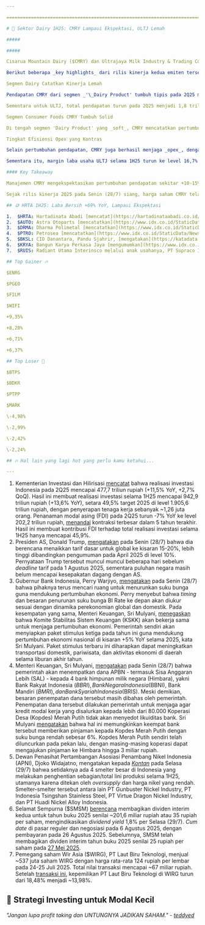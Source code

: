 ```yaml
---

==================================================================================================================================================================================================================================

# 🥛 Sektor Dairy 1H25: CMRY Lampaui Ekspektasi, ULTJ Lemah

#####

##### 

Cisarua Mountain Dairy ($CMRY) dan Ultrajaya Milk Industry & Trading Company ($ULTJ) - dua emiten utama di sektor _dairy_ - mencatatkan kinerja yang kontras selama 1H25. CMRY [mencatatkan](https://emitten-announcement.stockbit.com/attachments/CMRY_FS_30_Jun_2025.pdf) laba bersih sebesar 514 miliar rupiah pada 2Q25 (+24% YoY, +7% QoQ), sehingga laba bersih selama 1H25 mencapai 994 miliar rupiah (+24% YoY) dan melampaui ekspektasi (59% estimasi 2025F konsensus). Sementara itu, ULTJ [mencatatkan](https://emitten-announcement.stockbit.com/attachments/f-31928078-0_ULTJ_Laporan_Informasi_dan_Fakta_Material_31928078_lamp1.pdf) laba bersih sebesar 239 miliar rupiah pada 2Q25 (\-32% YoY, \-34% QoQ), sehingga laba bersih selama 1H25 turun -20% YoY menjadi 604 miliar rupiah.

Berikut beberapa _key highlights_ dari rilis kinerja kedua emiten tersebut:

Segmen Dairy Catatkan Kinerja Lemah

Pendapatan CMRY dari segmen _'\_Dairy Product' tumbuh tipis pada 2Q25 menjadi 933 miliar rupiah (+3% YoY, +8% QoQ), meski segmen ini masih terkoreksi -4% YoY selama 1H25 akibat realisasi pada 1Q25 yang lemah (-11% YoY, -16% QoQ). Akibat pelemahan bisnis ini dan kuatnya segmen _'\_Consumer Foods', kontribusi segmen 'Dairy Product' terhadap total pendapatan pada 1H25 turun ke 35% (vs. 1H24: 42%).

Sementara untuk ULTJ, total pendapatan turun pada 2Q25 menjadi 1,8 triliun rupiah (-16% YoY, -21% QoQ), menandai realisasi terendah sejak 3Q21 di level 1,7 triliun rupiah. Hasil ini membuat total pendapatan ULTJ pada 1H25 turun -8% YoY menjadi 4,1 triliun rupiah. Di ULTJ sendiri, segmen 'Dairy' merupakan kontributor terbesar pendapatan perseroan, setara 77% per 9M24.

Segmen Consumer Foods CMRY Tumbuh Solid

Di tengah segmen 'Dairy Product' yang _soft_, CMRY mencatatkan pertumbuhan total pendapatan yang solid pada 2Q25 (+21% YoY, +11% QoQ), ditopang oleh pendapatan segmen 'Consumer Foods' yang tumbuh +33% YoY dan +13% QoQ. Selama 1H25, pendapatan segmen 'Consumer Foods' CMRY tumbuh +32% YoY.

Tingkat Efisiensi Opex yang Kontras

Selain pertumbuhan pendapatan, CMRY juga berhasil menjaga _opex_, dengan kenaikan yang relatif moderat selama 1H25 (+6% YoY). Hal ini menyebabkan margin laba usaha naik selama 1H25 ke level 22,2% (vs. 1H24: 19,8%), sehingga laba usaha tumbuh +31% YoY.

Sementara itu, margin laba usaha ULTJ selama 1H25 turun ke level 16,7% (vs. 1H24: 18,9%) akibat kenaikan _opex_ (+5% YoY) di tengah terkoreksinya pendapatan. Hal ini menyebabkan laba usaha ULTJ selama 1H25 turun -19% YoY.

#### Key Takeaway

Manajemen CMRY mengekspektasikan pertumbuhan pendapatan sekitar +10-15% YoY selama 2025, dengan _guidance_ margin laba kotor di kisaran 42-44%. Dengan realisasi kinerja selama 1H25, kami menilai bahwa CMRY dapat memenuhi atau bahkan melampaui target manajemen dan ekspektasi konsensus. Manajemen CMRY akan mengadakan _earnings call_ kinerja 1H25 pada Rabu (30/7) siang.

Sejak rilis kinerja 2Q25 pada Senin (28/7) siang, harga saham CMRY telah naik +5,77% ke level 4.950 rupiah per lembar hingga Selasa (29/7).

## 🪙 HRTA 1H25: Laba Bersih +69% YoY, Lampaui Ekspektasi

1.  $HRTA: Hartadinata Abadi [mencatat](https://hartadinataabadi.co.id/download?filename=investor-report-file/8232/LaporankeuanganHRTAJuni2025.pdf) laba bersih sebesar 199 miliar rupiah pada 2Q25 (+93% YoY, +33% QoQ). Hasil ini membuat laba bersih selama 1H25 mencapai 349 miliar rupiah (+69% YoY), melampaui ekspektasi karena setara 62% estimasi 2025F konsensus (vs. rata-rata 2 tahun terakhir: 54% realisasi laba bersih tahunan) dan setara 58% target laba bersih 2025 dari manajemen. Pertumbuhan laba bersih didukung oleh pertumbuhan pendapatan sebesar +96% YoY/+83% YoY pada 2Q25/1H25, dengan pendapatan 1H25 setara 56% target 2025 manajemen. Sementara itu, margin laba kotor turun ke level 4,9% pada 2Q25 (vs. 2Q24: 6,2%, 1Q25: 5,1%) dan 5% selama 1H25 (vs. 1H24: 6,3%).
2.  $AUTO: Astra Otoparts [mencatatkan](https://www.idx.co.id/StaticData/NewsAndAnnouncement/ANNOUNCEMENTSTOCK/From_EREP/202507/20250729111801-54944-0/LK%20AUTO%2030%20Juni%202025.pdf) laba bersih sebesar 433 miliar rupiah pada 2Q25 (\-20% YoY, \-14% QoQ), sehingga laba bersih selama 1H25 mencapai 939 miliar rupiah (\-7% YoY) dan setara 45% estimasi 2025F konsensus. Penurunan laba bersih secara tahunan - baik pada 2Q25 maupun 1H25 - utamanya disebabkan oleh penurunan drastis pada pendapatan lain-lain, di mana perseroan melakukan divestasi aset pada tahun lalu. Secara operasional, laba usaha masih tumbuh secara tahunan, naik +7%/+10% YoY pada 2Q25/1H25, didorong oleh pertumbuhan pendapatan (+2%/+4% YoY) dan kenaikan margin laba usaha.
3.  $DRMA: Dharma Polimetal [mencatatkan](https://www.idx.co.id/StaticData/NewsAndAnnouncement/ANNOUNCEMENTSTOCK/From_EREP/202507/20250728155331-55693-0/DRMA%200625.pdf) laba bersih sebesar 97 miliar rupiah pada 2Q25 (\-6% YoY, \-32% QoQ), sehingga laba bersih selama 1H25 mencapai 240 miliar rupiah (+1% YoY) dan setara 40% estimasi 2025F konsensus. Penurunan laba bersih secara tahunan utamanya disebabkan oleh margin yang lebih rendah di tengah pendapatan yang masih tumbuh. Margin laba kotor tercatat berada di level 15,2%/16,3% pada 2Q25/1H25, dibandingkan 16,5%/17,5% pada 2Q24/1H24. Pendapatan sendiri meningkat +8%/+9% YoY pada 2Q25/1H25.
4.  $PTRO: Petrosea [mencatatkan](https://www.idx.co.id/StaticData/NewsAndAnnouncement/ANNOUNCEMENTSTOCK/From_EREP/202507/20250728163230-55454-0/PT%20Petrosea%20Tbk%20-%20FS%2030%20June%202025%20-%20FINAL.pdf) laba bersih sebesar 0,2 juta dolar AS pada 2Q25 (\-87% YoY, -83% QoQ). Hasil ini membuat laba bersih selama 1H25 mencapai 1,1 juta dolar AS (\-19% YoY), di bawah ekspektasi kami (8% estimasi 2025F Stockbit). Laba bersih 2Q25 yang lemah ditekan oleh kerugian kurs sebesar -10,4 juta dolar AS (vs. 1Q25: untung 7,1 juta dolar AS, 2Q24: untung 2,3 juta dolar AS). Secara operasional, EBITDA mencapai 46,9 juta dolar AS pada 2Q25 (+79% YoY, +94% QoQ), sehingga EBITDA selama 1H25 menjadi 71,1 juta dolar AS (+51% YoY) dan sejalan dengan ekspektasi kami (42% dari estimasi 2025F Stockbit vs. rata-rata 3 tahun: 43% realisasi EBITDA tahunan).
5.  $BKSL: CIO Danantara, Pandu Sjahrir, [mengatakan](https://katadata.co.id/finansial/bursa/688763462da37/danantara-buka-suara-soal-rumor-kerja-sama-dengan-sentul-city-bksl) bahwa pihaknya tidak mengetahui rencana kerja sama dengan Sentul City. Pernyataan Pandu muncul setelah beredar rumor bahwa Danantara akan mengembangkan kawasan ekonomi khusus (KEK) berbasis layanan kesehatan di atas lahan milik BKSL. Meski tidak mengomentari rumor kerja sama KEK kesehatan dengan Danantara, BKSL [mengatakan](https://www.idx.co.id/StaticData/NewsAndAnnouncement/ANNOUNCEMENTSTOCK/From_EREP/202507/f98cd1b06e_ac561c0569.pdf) dalam [klarifikasi](https://www.idx.co.id/StaticData/NewsAndAnnouncement/ANNOUNCEMENTSTOCK/From_EREP/202507/06fe8376c1_c8fae82c8b.pdf) kepada BEI bahwa perseroan telah memasuki tahap studi awal dan penjajakan terkait kerja sama proyek PLTS, seperti yang diberitakan oleh _[Bloomberg Technoz](https://www.bloombergtechnoz.com/detail-news/78267/isu-kerja-sama-bksl-danantara-bangun-kota-kesehatan-terintegrasi/2#:~:text=Sebelumnya%20juga%20muncul,BKSL%20Haidee%20Iksan.)_.
6.  $KRYA: Bangun Karya Perkasa Jaya [mengumumkan](https://www.idx.co.id/StaticData/NewsAndAnnouncement/ANNOUNCEMENTSTOCK/From_EREP/202507/8083fe5a05_7031250c9f.pdf) bahwa calon pembeli saham perseroan, Rich Step International Ltd., telah merampungkan proses _due diligence_ pada 28 Juli 2025 untuk melanjutkan akuisisi. Nantinya, saham KRYA yang diakuisisi oleh Rich Step International akan dialokasikan kepada Green City SG Pte. Ltd., sebuah perusahaan asal Singapura yang dimiliki oleh Rich Step International, Yang Jie, dan Green Power Group ($LABA). KRYA menyebut bahwa Rich Step International berencana untuk melakukan konsolidasi bisnis pada perseroan, dengan melaksanakan penyertaan sebesar 51% pada suatu perusahaan di sektor kendaraan listrik (EV) yang akan diumumkan kemudian. KRYA juga menyebut bahwa perseroan dan Rich Step International menargetkan untuk mengganti sekitar 900.000 unit motor ojol yang ada di Indonesia dengan motor listrik dalam 5 tahun ke depan, serta akan merambah ke kendaraan listrik roda 3 dan 4 ke depannya. Dalam rangka mendukung perkembangan usaha ke depan, KRYA berencana melakukan pendanaan baik melalui _rights issue_ maupun pendanaan lainnya.
7.  $RUIS: Radiant Utama Interinsco melalui anak usahanya, PT Supraco Indonesia, berencana melepas 5% kepemilikan di PT Sorik Marapi Geothermal Power kepada OTP Geothermal Pte. Ltd. dan KS Orka Renewables Pte. Ltd. Dalam [rencana tersebut](https://www.idx.co.id/StaticData/NewsAndAnnouncement/ANNOUNCEMENTSTOCK/From_EREP/202507/08e4ec7589_3a7ca165d0.pdf), KS Orka akan mengakuisisi 1,43% saham, sementara OTP Geothermal akan mengambil alih 3,57% saham. Meski nilai transaksi belum diumumkan, aksi korporasi ini berpotensi dikategorikan sebagai transaksi material karena nilainya melebihi 20% namun masih di bawah 50% dari ekuitas perseroan.

## Top Gainer 🔥

$ENRG

$PGEO

$FILM

$WIFI

+9,35%

+8,28%

+6,71%

+6,37%

## Top Loser 🤕

$BTPS

$BDKR

$PTPP

$MARK

\-4,98%

\-2,99%

\-2,42%

\-2,24%

## 🔥 Hal lain yang lagi hot yang perlu kamu ketahui...

---
```


1.  Kementerian Investasi dan Hilirisasi [mencatat](https://youtu.be/dkCR8oVhjF0?t=541) bahwa realisasi investasi Indonesia pada 2Q25 mencapai 477,7 triliun rupiah (+11,5% YoY, +2,7% QoQ). Hasil ini membuat realisasi investasi selama 1H25 mencapai 942,9 triliun rupiah (+13,6% YoY), setara 49,5% target 2025 di level 1.905,6 triliun rupiah, dengan penyerapan tenaga kerja sebanyak ~1,26 juta orang. Penanaman modal asing (FDI) pada 2Q25 turun -7% YoY ke level 202,2 triliun rupiah, [menandai](https://www.reuters.com/world/asia-pacific/indonesias-fdi-drops-695-yy-q2-biggest-fall-since-2020-2025-07-29/) kontraksi terbesar dalam 5 tahun terakhir. Hasil ini membuat kontribusi FDI terhadap total realisasi investasi selama 1H25 hanya mencapai 45,9%.
2.  Presiden AS, Donald Trump, [mengatakan](https://www.cnbc.com/2025/07/28/trump-world-tariff-trade.html) pada Senin (28/7) bahwa dia berencana menaikkan tarif dasar untuk global ke kisaran 15-20%, lebih tinggi dibandingkan pengumuman pada April 2025 di level 10%. Pernyataan Trump tersebut muncul muncul beberapa hari sebelum _deadline_ tarif pada 1 Agustus 2025, sementara puluhan negara masih belum mencapai kesepakatan dagang dengan AS.
3.  Gubernur Bank Indonesia, Perry Warjiyo, [mengatakan](https://www.antaranews.com/berita/4997877/bi-ada-peluang-bi-rate-turun-namun-tetap-ikuti-dinamika-ekonomi) pada Senin (28/7) bahwa pihaknya terus mencari ruang untuk menurunkan suku bunga guna mendukung pertumbuhan ekonomi. Perry menyebut bahwa _timing_ dan besaran penurunan suku bunga BI Rate ke depan akan diukur sesuai dengan dinamika perekonomian global dan domestik. Pada kesempatan yang sama, Menteri Keuangan, Sri Mulyani, [menegaskan](https://www.bloomberg.com/news/articles/2025-07-28/indonesia-eyes-stimulus-package-rate-cuts-to-ensure-5-growth) bahwa Komite Stabilitas Sistem Keuangan (KSKK) akan bekerja sama untuk menjaga pertumbuhan ekonomi. Pemerintah sendiri akan menyiapkan paket stimulus ketiga pada tahun ini guna mendukung pertumbuhan ekonomi nasional di kisaran +5% YoY selama 2025, kata Sri Mulyani. Paket stimulus terbaru ini diharapkan dapat meningkatkan transportasi domestik, pariwisata, dan aktivitas ekonomi di daerah selama liburan akhir tahun.
4.  Menteri Keuangan, Sri Mulyani, [mengatakan](https://tirto.id/pemerintah-suntik-dana-ke-himbara-demi-kopdes-merah-putih-heZQ) pada Senin (28/7) bahwa pemerintah akan menempatkan dana APBN - termasuk Sisa Anggaran Lebih (SAL) - kepada 4 bank himpunan milik negara (Himbara), yakni Bank Rakyat Indonesia ($BBRI), Bank Negara Indonesia ($BBNI), Bank Mandiri ($BMRI), dan Bank Syariah Indonesia ($BRIS). Meski demikian, besaran penempatan dana tersebut masih dibahas oleh pemerintah. Penempatan dana tersebut dilakukan pemerintah untuk menjaga agar kredit modal kerja yang disalurkan kepada lebih dari 80.000 Koperasi Desa (Kopdes) Merah Putih tidak akan menyedot likuiditas bank. Sri Mulyani [mengatakan](https://www.reuters.com/markets/asia/indonesian-government-plans-place-funds-state-banks-provide-liquidity-2025-07-28/) bahwa hal ini memungkinkan keempat bank tersebut memberikan pinjaman kepada Kopdes Merah Putih dengan suku bunga rendah sebesar 6%. Kopdes Merah Putih sendiri telah diluncurkan pada pekan lalu, dengan masing-masing koperasi dapat mengajukan pinjaman ke Himbara hingga 3 miliar rupiah.
5.  Dewan Penasihat Pertambangan Asosiasi Penambang Nikel Indonesia (APNI), Djoko Widajatno, mengatakan kepada _[Kontan](https://industri.kontan.co.id/news/empat-smelter-nikel-investasi-china-hentikan-produksi-ini-dampaknya)_ pada Selasa (29/7) bahwa setidaknya ada 4 smelter besar di Indonesia yang melakukan penghentian sebagian/total lini produksi selama 1H25, utamanya karena ditekan oleh _oversupply_ dan harga nikel yang rendah. Smelter-smelter tersebut antara lain PT Gunbuster Nickel Industry, PT Indonesia Tsingshan Stainless Steel, PT Virtue Dragon Nickel Industry, dan PT Huadi Nickel Alloy Indonesia.
6.  Selamat Sempurna ($SMSM) [berencana](https://www.idx.co.id/StaticData/NewsAndAnnouncement/ANNOUNCEMENTSTOCK/From_EREP/202507/c52c558950_8c0cebf545.pdf) membagikan dividen interim kedua untuk tahun buku 2025 senilai ~201,6 miliar rupiah atau 35 rupiah per saham, mengindikasikan _dividend yield_ 1,8% per Selasa (29/7). _Cum date_ di pasar reguler dan negosiasi pada 6 Agustus 2025, dengan pembayaran pada 26 Agustus 2025. Sebelumnya, SMSM telah membagikan dividen interim tahun buku 2025 senilai 25 rupiah per saham pada [27 Mei 2025](https://www.idx.co.id/StaticData/NewsAndAnnouncement/ANNOUNCEMENTSTOCK/From_EREP/202504/fcb51cd9fe_22b6897732.pdf).
7.  Pemegang saham Wir Asia ($WIRG), PT Laut Biru Teknologi, menjual ~537 juta saham WIRG dengan harga rata-rata 124 rupiah per lembar pada 24-25 Juli 2025. Total nilai transaksi mencapai ~67 miliar rupiah. Setelah [transaksi ini](https://www.idx.co.id/StaticData/NewsAndAnnouncement/ANNOUNCEMENTSTOCK/From_EREP/202507/5e467f6b8a_549bb715ff.pdf), kepemilikan PT Laut Biru Teknologi di WIRG turun dari 18,48% menjadi ~13,98%.

## 🐣 Strategi Investing untuk Modal Kecil

###### _"Jangan lupa profit taking dan UNTUNGNYA JADIKAN SAHAM." -_ _[teddyed](https://stockbit.com/teddyed?source=)_

#####
